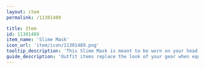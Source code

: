 ```yaml
---
layout: item
permalink: /11301489

title: Item
id: 11301489
item_name: 'Slime Mask'
icon_url: 'item/icon/11301489.png'
tooltip_description: 'This Slime Mask is meant to be worn on your head, because your face is too beautiful not to share with the world.'
guide_description: 'Outfit items replace the look of your gear when equipped.'
---
```

